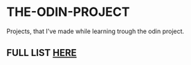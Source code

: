 # THE-ODIN-PROJECT

Projects, that I've made while learning trough the odin project.

## FULL LIST [HERE](https://github.com/s0rus/THE-ODIN-PROJECT)
